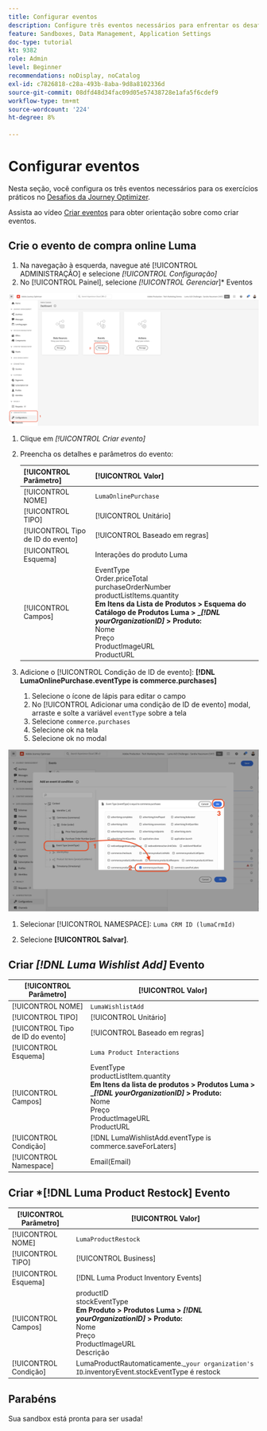 ```yaml
---
title: Configurar eventos
description: Configure três eventos necessários para enfrentar os desafios do Journey Optimizer
feature: Sandboxes, Data Management, Application Settings
doc-type: tutorial
kt: 9382
role: Admin
level: Beginner
recommendations: noDisplay, noCatalog
exl-id: c7826818-c28a-493b-8aba-9d8a8102336d
source-git-commit: 08dfd48d34fac09d05e57438728e1afa5f6cdef9
workflow-type: tm+mt
source-wordcount: '224'
ht-degree: 8%

---
```


# Configurar eventos

Nesta seção, você configura os três eventos necessários para os exercícios práticos no [Desafios da Journey Optimizer](/help/challenges/introduction-and-prerequisites.md).

Assista ao vídeo [Criar eventos](/help/set-up-journeys/create-events.md) para obter orientação sobre como criar eventos.

## Crie o evento de compra online Luma

1. Na navegação à esquerda, navegue até [!UICONTROL ADMINISTRAÇÃO] e selecione *[!UICONTROL Configuração]*
1. No [!UICONTROL Painel], selecione *[!UICONTROL Gerenciar*]* Eventos

![Gerenciar eventos](assets/create-events.png)

1. Clique em *[!UICONTROL Criar evento]*
1. Preencha os detalhes e parâmetros do evento:

   | [!UICONTROL Parâmetro] | [!UICONTROL Valor] |
   |-------------|-----------|
   | [!UICONTROL NOME] | `LumaOnlinePurchase` |
   | [!UICONTROL TIPO] | [!UICONTROL Unitário] |
   | [!UICONTROL Tipo de ID do evento] | [!UICONTROL Baseado em regras] |
   | [!UICONTROL Esquema] | Interações do produto Luma |
   | [!UICONTROL Campos] | EventType <br>Order.priceTotal<br>purchaseOrderNumber<br>productListItems.quantity<br><b>Em Itens da Lista de Produtos > Esquema do Catálogo de Produtos Luma > _*[!DNL yourOrganizationID]* > Produto:</b> <br> Nome<br>Preço<br>ProductImageURL<br>ProductURL |

1. Adicione o [!UICONTROL Condição de ID de evento]: **[!DNL LumaOnlinePurchase.eventType is commerce.purchases]**

   1. Selecione o ícone de lápis para editar o campo
   2. No [!UICONTROL Adicionar uma condição de ID de evento] modal, arraste e solte a variável `eventType` sobre a tela
   3. Selecione `commerce.purchases`
   4. Selecione ok na tela
   5. Selecione ok no modal

![Adicionar condição de evento](/help/tutorial-configure-a-training-sandbox/assets/Event-lumaOnlinePurchase-condition-1.png)

1. Selecionar [!UICONTROL NAMESPACE]: `Luma CRM ID (lumaCrmId)`

2. Selecione **[!UICONTROL Salvar]**.

## Criar *[!DNL Luma Wishlist Add]* Evento

| [!UICONTROL Parâmetro] | [!UICONTROL Valor] |
|-------------|-----------|
| [!UICONTROL NOME] | `LumaWishlistAdd` |
| [!UICONTROL TIPO] | [!UICONTROL Unitário] |
| [!UICONTROL Tipo de ID do evento] | [!UICONTROL Baseado em regras] |
| [!UICONTROL Esquema] | `Luma Product Interactions` |
| [!UICONTROL Campos] | EventType<br>productListItem.quantity<br><b>Em Itens da lista de produtos > Produtos Luma > _*[!DNL yourOrganizationID]* > Produto:</b> <br>Nome<br>Preço<br> ProductImageURL<br>ProductURL |
| [!UICONTROL Condição] | [!DNL LumaWishlistAdd.eventType is commerce.saveForLaters] |
| [!UICONTROL Namespace] | Email(Email) |

## Criar *[!DNL Luma Product Restock] Evento

| [!UICONTROL Parâmetro] | [!UICONTROL Valor] |
|-------------|-----------|
| [!UICONTROL NOME] | `LumaProductRestock` |
| [!UICONTROL TIPO] | [!UICONTROL Business] |
| [!UICONTROL Esquema] | [!DNL Luma Product Inventory Events] |
| [!UICONTROL Campos] | productID <br> stockEventType<br><b>Em Produto > Produtos Luma > *[!DNL yourOrganizationID]* > Produto:</b> <br>Nome<br>Preço<br> ProductImageURL<br>Descrição |
| [!UICONTROL Condição] | LumaProductRautomaticamente._`your organization's ID`.inventoryEvent.stockEventType é restock |

## Parabéns

Sua sandbox está pronta para ser usada!
